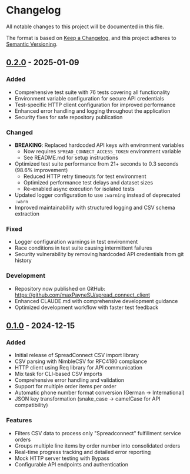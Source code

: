 # Changelog

All notable changes to this project will be documented in this file.

The format is based on [Keep a Changelog](https://keepachangelog.com/en/1.0.0/),
and this project adheres to [Semantic Versioning](https://semver.org/spec/v2.0.0.html).

## [0.2.0] - 2025-01-09

### Added
- Comprehensive test suite with 76 tests covering all functionality
- Environment variable configuration for secure API credentials
- Test-specific HTTP client configuration for improved performance
- Enhanced error handling and logging throughout the application
- Security fixes for safe repository publication

### Changed
- **BREAKING**: Replaced hardcoded API keys with environment variables
  - Now requires `SPREAD_CONNECT_ACCESS_TOKEN` environment variable
  - See README.md for setup instructions
- Optimized test suite performance from 21+ seconds to 0.3 seconds (98.6% improvement)
  - Reduced HTTP retry timeouts for test environment
  - Optimized performance test delays and dataset sizes
  - Re-enabled async execution for isolated tests
- Updated logger configuration to use `:warning` instead of deprecated `:warn`
- Improved maintainability with structured logging and CSV schema extraction

### Fixed
- Logger configuration warnings in test environment
- Race conditions in test suite causing intermittent failures
- Security vulnerability by removing hardcoded API credentials from git history

### Development
- Repository now published on GitHub: https://github.com/maxPayneSU/spread_connect_client
- Enhanced CLAUDE.md with comprehensive development guidance
- Optimized development workflow with faster test feedback

## [0.1.0] - 2024-12-15

### Added
- Initial release of SpreadConnect CSV import library
- CSV parsing with NimbleCSV for RFC4180 compliance
- HTTP client using Req library for API communication
- Mix task for CLI-based CSV imports
- Comprehensive error handling and validation
- Support for multiple order items per order
- Automatic phone number format conversion (German → International)
- JSON key transformation (snake_case → camelCase for API compatibility)

### Features
- Filters CSV data to process only "Spreadconnect" fulfillment service orders
- Groups multiple line items by order number into consolidated orders
- Real-time progress tracking and detailed error reporting
- Mock HTTP server testing with Bypass
- Configurable API endpoints and authentication

[0.2.0]: https://github.com/maxPayneSU/spread_connect_client/compare/v0.1.0...v0.2.0
[0.1.0]: https://github.com/maxPayneSU/spread_connect_client/releases/tag/v0.1.0
